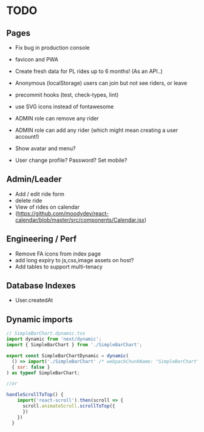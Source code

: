 # TODO

## Pages

- Fix bug in production console
- favicon and PWA
- Create fresh data for PL rides up to 6 months! (As an API..)

- Anonymous (localStorage) users can join but not see riders, or leave

- precommit hooks (test, check-types, lint)
- use SVG icons instead of fontawesome

- ADMIN role can remove any rider
- ADMIN role can add any rider (which might mean creating a user account!)

- Show avatar and menu?
- User change profile? Password? Set mobile?

## Admin/Leader

- Add / edit ride form
- delete ride
- View of rides on calendar
- (https://github.com/moodydev/react-calendar/blob/master/src/components/Calendar.jsx)

## Engineering / Perf

- Remove FA icons from index page
- add long expiry to js,css,image assets on host?
- Add tables to support multi-tenacy

## Database Indexes

- User.createdAt

## Dynamic imports

```javascript
// SimpleBarChart.dynamic.tsx
import dynamic from 'next/dynamic';
import { SimpleBarChart } from './SimpleBarChart';

export const SimpleBarChartDynamic = dynamic(
  () => import('./SimpleBarChart' /* webpackChunkName: "SimpleBarChart" */).then((mod) => mod.SimpleBarChart as any),
  { ssr: false }
) as typeof SimpleBarChart;

//or

handleScrollToTop() {
    import('react-scroll').then(scroll => {
      scroll.animateScroll.scrollToTop({
      })
    })
  }
```
